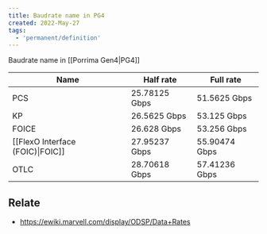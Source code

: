```yaml
---
title: Baudrate name in PG4
created: 2022-May-27
tags:
  - 'permanent/definition'
---
```


Baudrate name in [[Porrima Gen4|PG4]]

| Name                                       | Half rate     | Full rate     |
| ------------------------------------------ | ------------- | ------------- |
| PCS                                        | 25.78125 Gbps | 51.5625 Gbps  |
| KP                                         | 26.5625 Gbps  | 53.125 Gbps   |
| FOICE                                      | 26.628 Gbps   | 53.256 Gbps   |
| [[FlexO Interface (FOIC)\|FOIC]] | 27.95237 Gbps | 55.90474 Gbps |
| OTLC                                       | 28.70618 Gbps | 57.41236 Gbps |

## Relate
- https://ewiki.marvell.com/display/ODSP/Data+Rates